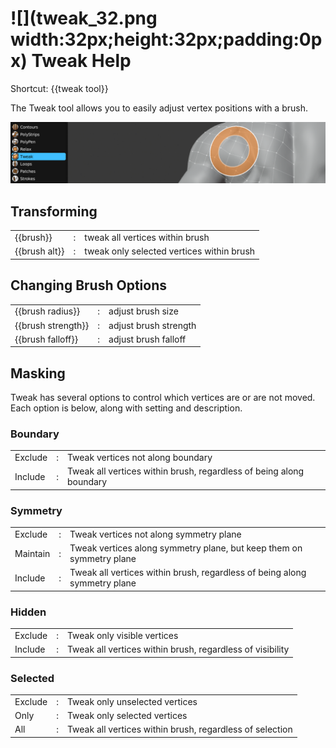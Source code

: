 # ![](tweak_32.png width:32px;height:32px;padding:0px) Tweak Help 

Shortcut: {{tweak tool}}


The Tweak tool allows you to easily adjust vertex positions with a brush.

![](help_tweak.png)

## Transforming

|  |  |  |
| --- | --- | --- |
| {{brush}}          | : | tweak all vertices within brush |
| {{brush alt}}      | : | tweak only selected vertices within brush |

## Changing Brush Options

|  |  |  |
| --- | --- | --- |
| {{brush radius}}   | : | adjust brush size |
| {{brush strength}} | : | adjust brush strength |
| {{brush falloff}}  | : | adjust brush falloff |


## Masking

Tweak has several options to control which vertices are or are not moved.
Each option is below, along with setting and description.

### Boundary

|  |  |  |
| --- | --- | --- |
| Exclude  | : | Tweak vertices not along boundary |
| Include  | : | Tweak all vertices within brush, regardless of being along boundary |

### Symmetry

|  |  |  |
| --- | --- | --- |
| Exclude  | : | Tweak vertices not along symmetry plane |
| Maintain | : | Tweak vertices along symmetry plane, but keep them on symmetry plane |
| Include  | : | Tweak all vertices within brush, regardless of being along symmetry plane |

### Hidden

|  |  |  |
| --- | --- | --- |
| Exclude  | : | Tweak only visible vertices |
| Include  | : | Tweak all vertices within brush, regardless of visibility |

### Selected

|  |  |  |
| --- | --- | --- |
| Exclude  | : | Tweak only unselected vertices |
| Only     | : | Tweak only selected vertices |
| All      | : | Tweak all vertices within brush, regardless of selection |




